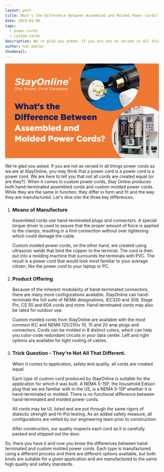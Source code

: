 ```yaml
---
layout: post
title: What's the Difference Between Assembled and Molded Power Cords?
date: 2023-01-06
tags:
  - power-cords
  - custom-cords
description: We're glad you asked. If you are not as versed in all things power cords as we are at StayOnline, you may think that a power cord is a power cord is a power cord. We are here to tell you that not all cords are created equal (or are they?).
author: hal-mahler
thumbnail:
---
```

![Assembled and Molded Cords](/assets/images/posts/difference-between-molded-and-assembled-cords.jpg)

We're glad you asked. If you are not as versed in all things power cords as we are at StayOnline, you may think that a power cord is a power cord is a power cord. We are here to tell you that not all cords are created equal (or are they?). When it comes to custom power cords, Stay Online produces both hand-terminated assembled cords and custom molded power cords. While they are the same in function, they differ in form and fit and the way they are manufactured. Let's dive into the three key differences.

1. ### **Means of Manufacture**
    
    Assembled cords use hand-terminated plugs and connectors. A special torque driver is used to assure that the proper amount of force is applied to the clamps, resulting in a firm connection without over tightening which could damage the cable.
    
    Custom molded power cords, on the other hand, are created using ultrasonic welds that bind the copper to the terminal. The cord is then put into a molding machine that surrounds the terminals with PVC. The result is a power cord that would look most familiar to your average citizen, like the power cord to your laptop or PC.
    
2. ### **Product Offering**
    
    Because of the inherent modularity of hand-terminated connectors, there are many more configurations available. StayOnline can hand-terminate the full suite of NEMA designations, IEC320 and 309, Stage Pin, CS 50 and 60A cords and more. Hand-terminated cords may also be rated for outdoor use.
    
    Custom molded cords from StayOnline are available with the most common IEC and NEMA 125/250v 10, 15 and 20 amp plugs and connectors. Cords can be molded in 8 distinct colors, which can help you color-code redundant circuits in your data center. Left and right options are available for tight routing of cables.
    
3. ### **Trick Question - They're Not All That Different.**
    
    When it comes to application, safety and quality, all cords are created equal.
    
    Each type of custom cord produced by StayOnline is suitable for the application for which it was built. A NEMA 5-15P, the household Edison plug that we are familiar with in the US, is a NEMA 5-15P whether it is hand-terminated or molded. There is no functional difference between hand-terminated and molded power cords.
    
    All cords may be UL listed and are put through the same rigors of dialectic strength and Hi-Pot testing. As an added safety measure, all configurations are vetted by our engineering team prior to construction.
    
    After construction, our quality inspects each cord as it is carefully packed and shipped out the door.
    

So, there you have it and now you know the differences between hand-terminated and custom molded power cords. Each type is manufactured using a different process and there are different options available, but both kinds are suitable for a given application and are manufactured to the same high quality and safety standards.
